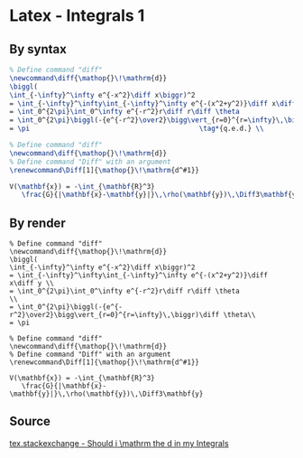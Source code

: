 # Latex - Integrals 1

## By syntax

```latex
% Define command "diff"
\newcommand\diff{\mathop{}\!\mathrm{d}}
\biggl(
\int_{-\infty}^\infty e^{-x^2}\diff x\biggr)^2
= \int_{-\infty}^\infty\int_{-\infty}^\infty e^{-(x^2+y^2)}\diff x\diff y \\
= \int_0^{2\pi}\int_0^\infty e^{-r^2}r\diff r\diff \theta                  \\
= \int_0^{2\pi}\biggl(-{e^{-r^2}\over2}\bigg\vert_{r=0}^{r=\infty}\,\biggr)\diff \theta\\
= \pi                                          \tag*{q.e.d.} \\
```

```latex
% Define command "diff"
\newcommand\diff{\mathop{}\!\mathrm{d}}
% Define command "Diff" with an argument
\renewcommand\Diff[1]{\mathop{}\!\mathrm{d^#1}}

V(\mathbf{x}) = -\int_{\mathbf{R}^3}
   \frac{G}{|\mathbf{x}-\mathbf{y}|}\,\rho(\mathbf{y})\,\Diff3\mathbf{y}
```


## By render

```[latex]
% Define command "diff"
\newcommand\diff{\mathop{}\!\mathrm{d}}
\biggl(
\int_{-\infty}^\infty e^{-x^2}\diff x\biggr)^2
= \int_{-\infty}^\infty\int_{-\infty}^\infty e^{-(x^2+y^2)}\diff x\diff y \\
= \int_0^{2\pi}\int_0^\infty e^{-r^2}r\diff r\diff \theta                  \\
= \int_0^{2\pi}\biggl(-{e^{-r^2}\over2}\bigg\vert_{r=0}^{r=\infty}\,\biggr)\diff \theta\\
= \pi      
```

```[latex]
% Define command "diff"
\newcommand\diff{\mathop{}\!\mathrm{d}}
% Define command "Diff" with an argument
\renewcommand\Diff[1]{\mathop{}\!\mathrm{d^#1}}

V(\mathbf{x}) = -\int_{\mathbf{R}^3}
   \frac{G}{|\mathbf{x}-\mathbf{y}|}\,\rho(\mathbf{y})\,\Diff3\mathbf{y}
```

## Source

[tex.stackexchange - Should i \mathrm the d in my Integrals](https://tex.stackexchange.com/questions/60545/should-i-mathrm-the-d-in-my-integrals)